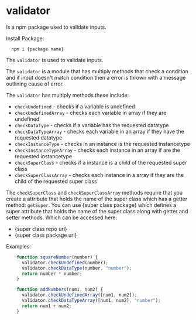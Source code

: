 # validator
Is a npm package used to validate inputs.

Install Package:
```cli
  npm i {package name}
```

The `validator` is used to validate inputs.

The `validator` is a module that has multiply methods that check a condition and if input doesn't match
condition then a error is thrown with a message outlining cause of error. 

The `validator` has multiply methods these include:
- `checkUndefined` - checks if a variable is undefined
- `checkUndefinedArray` - checks each variable in array if they are undefined
- `checkDataType` - checks if a variable has the requested datatype
- `checkDataTypeArray` - checks each variable in an array if they have the requested datatype
- `checkInstanceType` - checks in an instance is the requested instancetype
- `checkInstanceTypeArray` - checks each instance in an array if are the requested instancetype
- `checkSuperClass` - checks if a instance is a child of the requested super class
- `checkSuperClassArray` - checks each instance in a array if they are the child of the requested super class

The `checkSuperClass` and `checkSuperClassArray` methods require that you create a attribute that holds the name of the super class which has a getter method: `getSuper`.
You can use {super class package} which defines a super attribute that holds the name of the super class along with getter and setter methods. Which can be accessed here:
- {super class repo url}
- {super class package url}

Examples:
```javascript
    function squareNumber(number) {
      validator.checkUndefined(number);
      validator.checkDataType(number, "number");
      return number * number;
    }
```
```javascript
    function addNumbers(num1, num2) {
      validator.checkUndefinedArray([num1, num2]);
      validator.checkDataTypeArray([num1, num2], "number");
      return num1 + num2;
    }
```
